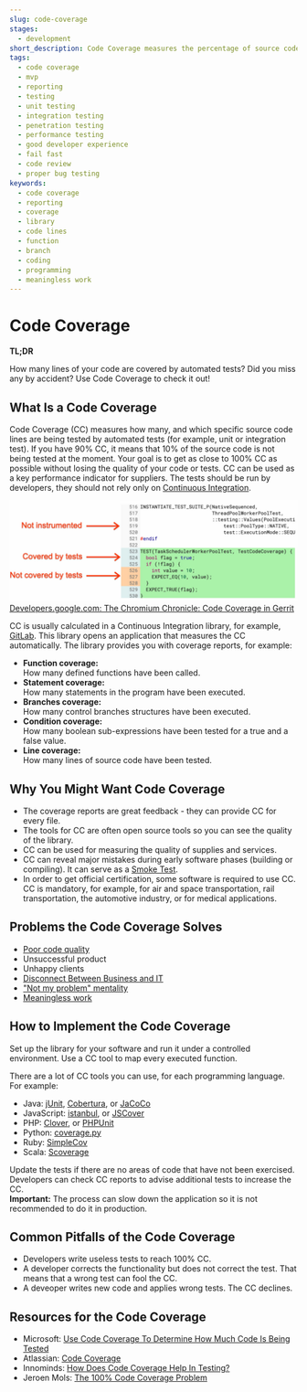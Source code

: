 ```yaml
---
slug: code-coverage
stages:
  - development
short_description: Code Coverage measures the percentage of source code lines that are covered by automated tests. If you have 90% CC, it means that 10% of the source code is not being tested at the moment.
tags:
  - code coverage
  - mvp
  - reporting
  - testing
  - unit testing
  - integration testing
  - penetration testing
  - performance testing
  - good developer experience
  - fail fast
  - code review
  - proper bug testing
keywords:
  - code coverage
  - reporting
  - coverage
  - library
  - code lines
  - function
  - branch
  - coding
  - programming
  - meaningless work
---
```


# Code Coverage

**TL;DR**

How many lines of your code are covered by automated tests? Did you miss any by accident? Use Code Coverage to check it out!

## What Is a Code Coverage

Code Coverage (CC) measures how many, and which specific source code lines are being tested by automated tests (for example, unit or integration test). If you have 90% CC, it means that 10% of the source code is not being tested at the moment. Your goal is to get as close to 100% CC as possible without losing the quality of your code or tests. CC can be used as a key performance indicator for suppliers. The tests should be run by developers, they should not rely only on [Continuous Integration](/practices/continuous-integration).

![Code Coverage](/files/code_coverage.jpg)  
[Developers.google.com: The Chromium Chronicle: Code Coverage in Gerrit](https://developers.google.com/web/updates/2019/06/chromium-chronicle-3)

CC is usually calculated in a Continuous Integration library, for example, [GitLab](https://about.gitlab.com/). This library opens an application that measures the CC automatically. The library provides you with coverage reports, for example:

- **Function coverage:**  
  How many defined functions have been called.
- **Statement coverage:**  
  How many statements in the program have been executed.
- **Branches coverage:**  
  How many control branches structures have been executed.
- **Condition coverage:**  
  How many boolean sub-expressions have been tested for a true and a false value.
- **Line coverage:**  
  How many lines of source code have been tested.

## Why You Might Want Code Coverage

- The coverage reports are great feedback - they can provide CC for every file.
- The tools for CC are often open source tools so you can see the quality of the library.
- CC can be used for measuring the quality of supplies and services.
- CC can reveal major mistakes during early software phases (building or compiling). It can serve as a [Smoke Test](/practices/smoke-testing).
- In order to get official certification, some software is required to use CC. CC is mandatory, for example, for air and space transportation, rail transportation, the automotive industry, or for medical applications.

## Problems the Code Coverage Solves

- [Poor code quality](/problems/poor-code-quality)
- Unsuccessful product
- Unhappy clients
- [Disconnect Between Business and IT](/problems/disconnect-between-business-and-it)
- ["Not my problem" mentality](/problems/not-my-problem-mentality)
- [Meaningless work](/problems/meaningless-work)

## How to Implement the Code Coverage

Set up the library for your software and run it under a controlled environment. Use a CC tool to map every executed function.

There are a lot of CC tools you can use, for each programming language. For example:

- Java: [jUnit](https://junit.org/junit5/), [Cobertura](http://cobertura.github.io/cobertura/), or [JaCoCo](https://www.jacoco.org/)
- JavaScript: [istanbul](https://istanbul.js.org/), or [JSCover](http://tntim96.github.io/JSCover/)
- PHP: [Clover](https://openclover.org/), or [PHPUnit](https://phpunit.de/)
- Python: [coverage.py](https://pypi.org/project/coverage/)
- Ruby: [SimpleCov](https://github.com/colszowka/simplecov)
- Scala: [Scoverage](http://scoverage.org/)

Update the tests if there are no areas of code that have not been exercised. Developers can check CC reports to advise additional tests to increase the CC.  
**Important:** The process can slow down the application so it is not recommended to do it in production.

## Common Pitfalls of the Code Coverage

- Developers write useless tests to reach 100% CC.
- A developer corrects the functionality but does not correct the test. That means that a wrong test can fool the CC.
- A deveoper writes new code and applies wrong tests. The CC declines.

## Resources for the Code Coverage

- Microsoft: [Use Code Coverage To Determine How Much Code Is Being Tested](https://docs.microsoft.com/en-us/visualstudio/test/using-code-coverage-to-determine-how-much-code-is-being-tested?view=vs-2019)
- Atlassian: [Code Coverage](https://www.atlassian.com/continuous-delivery/software-testing/code-coverage)
- Innominds: [How Does Code Coverage Help In Testing?](https://www.innominds.com/blog/how-does-code-coverage-help-in-testing)
- Jeroen Mols: [The 100% Code Coverage Problem](https://jeroenmols.com/blog/2017/11/28/coveragproblem/)
